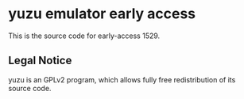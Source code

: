 yuzu emulator early access
=============

This is the source code for early-access 1529.

## Legal Notice

yuzu is an GPLv2 program, which allows fully free redistribution of its source code.